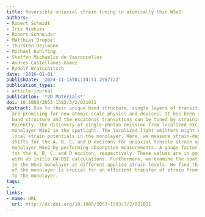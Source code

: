 ```yaml
---
title: Reversible uniaxial strain tuning in atomically thin WSe2
authors:
- Robert Schmidt
- Iris Niehues
- Robert Schneider
- Matthias Drüppel
- Thorsten Deilmann
- Michael Rohlfing
- Steffen Michaelis de Vasconcellos
- Andres Castellanos-Gomez
- Rudolf Bratschitsch
date: '2016-01-01'
publishDate: '2024-11-15T01:34:51.295772Z'
publication_types:
- article-journal
publication: '*2D Materials*'
doi: 10.1088/2053-1583/3/2/021011
abstract: Due to their unique band structure, single layers of transition metal dichalcogenides
  are promising for new atomic-scale physics and devices. It has been shown that the
  band structure and the excitonic transitions can be tuned by straining the material.
  Recently, the discovery of single-photon emission from localized excitons has put
  monolayer WSe2 in the spotlight. The localized light emitters might be related to
  local strain potentials in the monolayer. Here, we measure strain-dependent energy
  shifts for the A, B, C, and D excitons for uniaxial tensile strain up to 1.4% in
  monolayer WSe2 by performing absorption measurements. A gauge factor of and is derived
  for the A, B, C, and D exciton, respectively. These values are in good agreement
  with ab initio GW-BSE calculations. Furthermore, we examine the spatial strain distribution
  in the WSe2 monolayer at different applied strain levels. We find that the size
  of the monolayer is crucial for an efficient transfer of strain from the substrate
  to the monolayer.
tags:
- ★
links:
- name: URL
  url: http://dx.doi.org/10.1088/2053-1583/3/2/021011
---
```


